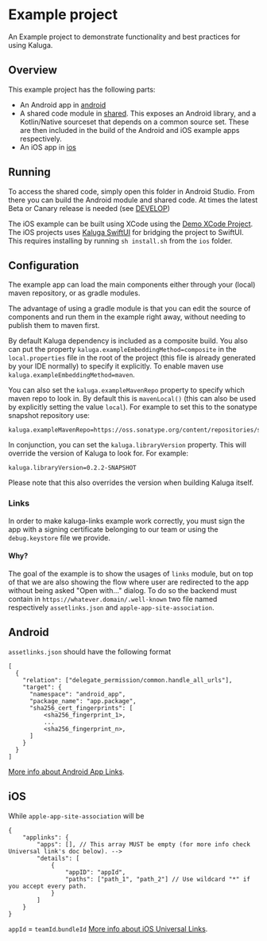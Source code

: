 # Example project
An Example project to demonstrate functionality and best practices for using Kaluga.

## Overview
This example project has the following parts:
- An Android app in [android](/android)
- A shared code module in [shared](/shared). This exposes an Android library, and a Kotlin/Native sourceset that depends on a common source set. These are then included in the build of the Android and iOS example apps respectively.
- An iOS app in [ios](/ios)

## Running
To access the shared code, simply open this folder in Android Studio. From there you can build the Android module and shared code.
At times the latest Beta or Canary release is needed (see [DEVELOP](/DEVELOP.md))

The iOS example can be built using XCode using the [Demo XCode Project](/ios/Demo.xcodeproj).
The iOS projects uses [Kaluga SwiftUI](https://github.com/splendo/kaluga-swiftui) for bridging the project to SwiftUI. This requires installing by running `sh install.sh` from the `ios` folder.

## Configuration
The example app can load the main components either through your (local) maven repository, or as gradle modules.

The advantage of using a gradle module is that you can edit the source of components and run them in the example right away, without needing to publish them to maven first.

By default Kaluga dependency is included as a composite build. You also can put the property `kaluga.exampleEmbeddingMethod=composite` in the `local.properties` file in the root of the project (this file is already generated by your IDE normally) to specify it explicitly. To enable maven use `kaluga.exampleEmbeddingMethod=maven`.

You can also set the `kaluga.exampleMavenRepo` property to specify which maven repo to look in. By default this is `mavenLocal()` (this can also be used by explicitly setting the value `local`). For example to set this to the sonatype snapshot repository use:

```properties
kaluga.exampleMavenRepo=https://oss.sonatype.org/content/repositories/snapshots/
```

In conjunction, you can set the `kaluga.libraryVersion` property. This will override the version of Kaluga to look for. For example:

```properties
kaluga.libraryVersion=0.2.2-SNAPSHOT
```

Please note that this also overrides the version when building Kaluga itself.

### Links
In order to make kaluga-links example work correctly, you must sign the app with a signing certificate belonging to our team or using the `debug.keystore` file we provide.

#### Why?
The goal of the example is to show the usages of `links` module, but on top of that we are also showing the flow where user are redirected to the app without being asked "Open with..." dialog.
To do so the backend must contain in `https://whatever.domain/.well-known` two file named respectively `assetlinks.json` and `apple-app-site-association`.

## Android
`assetlinks.json` should have the following format

```
[
  {
    "relation": ["delegate_permission/common.handle_all_urls"],
    "target": {
      "namespace": "android_app",
      "package_name": "app.package",
      "sha256_cert_fingerprints": [
          <sha256_fingerprint_1>,
          ...
          <sha256_fingerprint_n>,
      ]
    }
  }
]
```
[More info about Android App Links](https://developer.android.com/training/app-links).

## iOS
While `apple-app-site-association` will be

```
{
    "applinks": {
        "apps": [], // This array MUST be empty (for more info check Universal link's doc below). -->
        "details": [
            {
                "appID": "appId",
                "paths": ["path_1", "path_2"] // Use wildcard "*" if you accept every path.
            }
        ]
    }
}
```
`appId` = `teamId`.`bundleId`
[More info about iOS Universal Links](https://developer.apple.com/ios/universal-links/).
